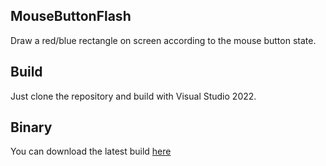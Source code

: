 ## MouseButtonFlash

Draw a red/blue rectangle on screen according to the mouse button state.

## Build

Just clone the repository and build with Visual Studio 2022.

## Binary

You can download the latest build [here](https://github.com/roger2k13324/MouseButtonFlash/releases/latest)
